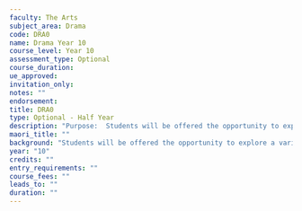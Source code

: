 ```yaml
---
faculty: The Arts
subject_area: Drama
code: DRA0
name: Drama Year 10
course_level: Year 10
assessment_type: Optional
course_duration: 
ue_approved: 
invitation_only: 
notes: ""
endorsement: 
title: DRA0
type: Optional - Half Year
description: "Purpose:	Students will be offered the opportunity to explore social issues and gain understanding of themselves and the world the live in. Students will continue to build and develop individual skills"
maori_title: ""
background: "Students will be offered the opportunity to explore a variety of ideas and gain understanding of themselves and the world they live in. Students will continue to build and develop individual skills such as creativity, leadership and communication."
year: "10"
credits: ""
entry_requirements: ""
course_fees: ""
leads_to: ""
duration: ""
---
```

